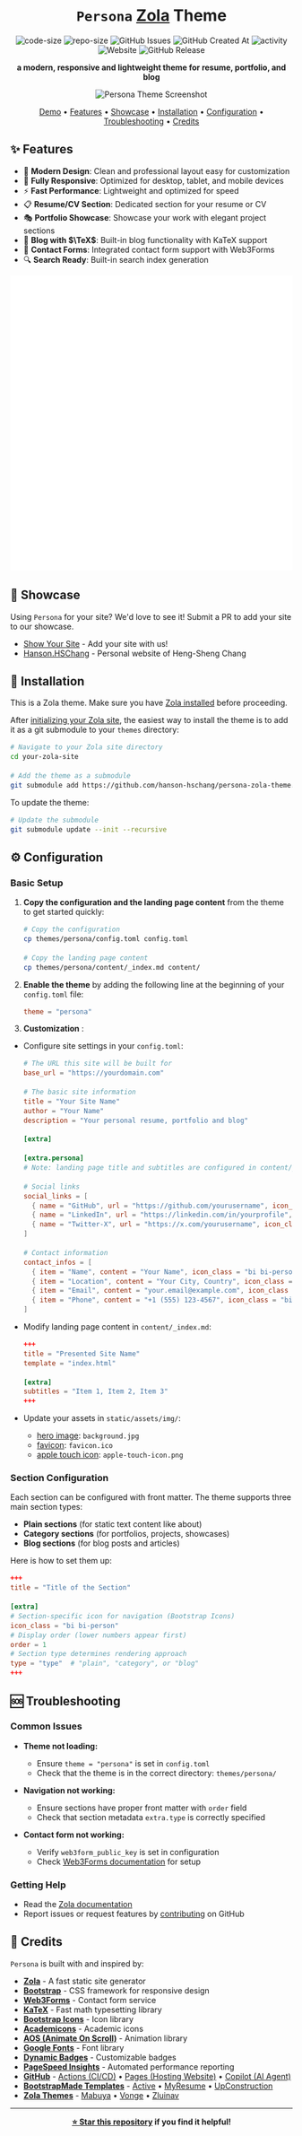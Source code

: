 <div align="center">

# `Persona` [Zola](https://www.getzola.org/) Theme

![code-size](https://img.shields.io/github/languages/code-size/hanson-hschang/persona-zola-theme)
![repo-size](https://img.shields.io/github/repo-size/hanson-hschang/persona-zola-theme)
![GitHub Issues](https://img.shields.io/github/issues/hanson-hschang/persona-zola-theme)
![GitHub Created At](https://img.shields.io/github/created-at/hanson-hschang/persona-zola-theme)
![activity](https://img.shields.io/github/last-commit/hanson-hschang/persona-zola-theme)
![Website](https://img.shields.io/website?url=https%3A%2F%2Fhanson-hschang.github.io%2Fpersona-zola-theme)
![GitHub Release](https://img.shields.io/github/v/release/hanson-hschang/persona-zola-theme)

**a modern, responsive and lightweight theme for resume, portfolio, and blog**

![Persona Theme Screenshot](screenshot.png)

[Demo](https://hanson-hschang.github.io/persona-zola-theme/) • [Features](#-features) • [Showcase](#-showcase) • [Installation](#-installation) • [Configuration](#%EF%B8%8F-configuration) • [Troubleshooting](#-troubleshooting) • [Credits](#-credits)

</div>

## ✨ Features

- 🎨 **Modern Design**: Clean and professional layout easy for customization
- 📱 **Fully Responsive**: Optimized for desktop, tablet, and mobile devices
- ⚡️ **Fast Performance**: Lightweight and optimized for speed
- 📋 **Resume/CV Section**: Dedicated section for your resume or CV
- 🎭 **Portfolio Showcase**: Showcase your work with elegant project sections
- 📝 **Blog with $\TeX$**: Built-in blog functionality with KaTeX support
- 📧 **Contact Forms**: Integrated contact form support with Web3Forms
- 🔍 **Search Ready**: Built-in search index generation

<div align="center">

[![pagespeed report](pagespeed-report.svg)](https://pagespeed.web.dev/)

</div>

## 🌟 Showcase

Using `Persona` for your site? 
We'd love to see it! 
Submit a PR to add your site to our showcase.

- [Show Your Site](#-showcase) - Add your site with us!
- [Hanson.HSChang](https://hanson-hschang.github.io/) - Personal website of Heng-Sheng Chang

## 🚀 Installation

This is a Zola theme.
Make sure you have [Zola installed](https://www.getzola.org/documentation/getting-started/installation/) before proceeding.

After [initializing your Zola site](https://www.getzola.org/documentation/getting-started/overview/#initialize-site), the easiest way to install the theme is to add it as a git submodule to your `themes` directory:

```bash
# Navigate to your Zola site directory
cd your-zola-site

# Add the theme as a submodule
git submodule add https://github.com/hanson-hschang/persona-zola-theme.git themes/persona
```

To update the theme:

```bash
# Update the submodule
git submodule update --init --recursive
```

## ⚙️ Configuration

### Basic Setup

1. **Copy the configuration and the landing page content** from the theme to get started quickly:

    ```bash
    # Copy the configuration
    cp themes/persona/config.toml config.toml

    # Copy the landing page content
    cp themes/persona/content/_index.md content/
    ```

2. **Enable the theme** by adding the following line at the beginning of your `config.toml` file:

    ```toml
    theme = "persona"
    ```

3. **Customization** :

  - Configure site settings in your `config.toml`:

    ```toml
    # The URL this site will be built for
    base_url = "https://yourdomain.com"

    # The basic site information
    title = "Your Site Name"
    author = "Your Name"
    description = "Your personal resume, portfolio and blog"

    [extra]

    [extra.persona]
    # Note: landing page title and subtitles are configured in content/_index.md

    # Social links
    social_links = [
      { name = "GitHub", url = "https://github.com/yourusername", icon_class = "bi bi-github" },
      { name = "LinkedIn", url = "https://linkedin.com/in/yourprofile", icon_class = "bi bi-linkedin" },
      { name = "Twitter-X", url = "https://x.com/yourusername", icon_class = "bi bi-twitter-x" },
    ]

    # Contact information
    contact_infos = [
      { item = "Name", content = "Your Name", icon_class = "bi bi-person" },
      { item = "Location", content = "Your City, Country", icon_class = "bi bi-geo-alt" },
      { item = "Email", content = "your.email@example.com", icon_class = "bi bi-envelope" },
      { item = "Phone", content = "+1 (555) 123-4567", icon_class = "bi bi-phone" },
    ]
    ```

  - Modify landing page content in `content/_index.md`:

    ```toml
    +++
    title = "Presented Site Name"
    template = "index.html"
    
    [extra]
    subtitles = "Item 1, Item 2, Item 3"
    +++
    ```

  - Update your assets in `static/assets/img/`:
    - [hero image](https://en.wiktionary.org/wiki/hero_image): `background.jpg`
    - [favicon](https://en.wikipedia.org/wiki/Favicon): `favicon.ico`
    - [apple touch icon](https://developer.apple.com/library/archive/documentation/AppleApplications/Reference/SafariWebContent/ConfiguringWebApplications/ConfiguringWebApplications.html): `apple-touch-icon.png`

### Section Configuration

Each section can be configured with front matter. 
The theme supports three main section types:
- **Plain sections** (for static text content like about)
- **Category sections** (for portfolios, projects, showcases)
- **Blog sections** (for blog posts and articles)

Here is how to set them up:

```toml
+++
title = "Title of the Section"

[extra]
# Section-specific icon for navigation (Bootstrap Icons)
icon_class = "bi bi-person"
# Display order (lower numbers appear first)
order = 1
# Section type determines rendering approach
type = "type"  # "plain", "category", or "blog"
+++
```

## 🆘 Troubleshooting

### Common Issues

- **Theme not loading:**
  - Ensure `theme = "persona"` is set in `config.toml`
  - Check that the theme is in the correct directory: `themes/persona/`

- **Navigation not working:**
  - Ensure sections have proper front matter with `order` field
  - Check that section metadata `extra.type` is correctly specified

- **Contact form not working:**
  - Verify `web3form_public_key` is set in configuration
  - Check [Web3Forms documentation](https://docs.web3forms.com/) for setup

### Getting Help
- Read the [Zola documentation](https://www.getzola.org/documentation/)
- Report issues or request features by [contributing](CONTRIBUTING.md) on GitHub


## 🙏 Credits

`Persona` is built with and inspired by:

- [**Zola**](https://www.getzola.org/) - A fast static site generator
- [**Bootstrap**](https://getbootstrap.com/) - CSS framework for responsive design
- [**Web3Forms**](https://web3forms.com/) - Contact form service
- [**KaTeX**](https://katex.org/) - Fast math typesetting library
- [**Bootstrap Icons**](https://icons.getbootstrap.com/) - Icon library
- [**Academicons**](https://jpswalsh.github.io/academicons/) - Academic icons
- [**AOS (Animate On Scroll)**](https://michalsnik.github.io/aos/) - Animation library
- [**Google Fonts**](https://fonts.google.com/) - Font library
- [**Dynamic Badges**](https://shields.io/) - Customizable badges
- [**PageSpeed Insights**](https://github.com/lowlighter/metrics/tree/master/source/plugins/pagespeed) - Automated performance reporting
- [**GitHub**](https://github.com/features) - [Actions (CI/CD)](https://github.com/features/actions) • [Pages (Hosting Website)](https://docs.github.com/en/pages/getting-started-with-github-pages) • [Copilot (AI Agent)](https://docs.github.com/en/copilot/get-started/what-is-github-copilot)
- [**BootstrapMade Templates**](https://bootstrapmade.com/) - [Active](https://bootstrapmade.com/demo/Active) • [MyResume](https://bootstrapmade.com/demo/MyResume) • [UpConstruction](https://bootstrapmade.com/demo/UpConstruction)
- [**Zola Themes**](https://www.getzola.org/themes/) - [Mabuya](https://mabuya.vercel.app/) • [Vonge](https://pascal-berrang.de/vonge-zola-theme/) • [Zluinav](https://harrymkt.github.io/zluinav/)


---

<div align="center">

**[⭐ Star this repository](https://github.com/hanson-hschang/persona-zola-theme) if you find it helpful!**

</div>
